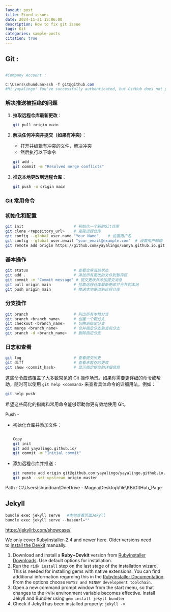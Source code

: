 ```yaml
---
layout: post
title: Fixed issues
date: 2024-11-21 15:06:00
description: How to fix git issue
tags: Git
categories: sample-posts
citation: true
---
```

## Git :

```powershell

#Company Account : 

C:\Users\shunduan>ssh -T git@github.com
#Hi yayalingo! You've successfully authenticated, but GitHub does not provide shell access.

```

### 解决推送被拒绝的问题

1. **拉取远程仓库最新更改**：
    
    ```bash
    git pull origin main
    
    ```
    
2. **解决任何冲突并提交（如果有冲突）**：
    - 打开并编辑有冲突的文件，解决冲突
    - 然后执行以下命令
    
    ```bash
    git add .
    git commit -m "Resolved merge conflicts"
    
    ```
    
3. **推送本地更改到远程仓库**：
    
    ```bash
    git push -u origin main
    
    ```
    

### Git 常用命令

### 初始化和配置

```bash
git init                      # 初始化一个新的Git仓库
git clone <repository_url>    # 克隆远程仓库
git config --global user.name "Your Name"    # 设置用户名
git config --global user.email "your_email@example.com"  # 设置用户邮箱
git remote add origin https://github.com/yayalingo/Sanya.github.io.git #添加远程link
```

### 基本操作

```bash
git status                    # 查看仓库当前状态
git add .                     # 添加所有更改的文件到暂存区
git commit -m "Commit message" # 提交更改并添加提交消息
git pull origin main          # 拉取远程仓库最新更改并合并到本地
git push origin main          # 推送本地更改到远程仓库

```

### 分支操作

```bash
git branch                    # 列出所有本地分支
git branch <branch_name>      # 创建一个新分支
git checkout <branch_name>    # 切换到指定分支
git merge <branch_name>       # 合并指定分支到当前分支
git branch -d <branch_name>   # 删除指定分支

```

### 日志和查看

```bash
git log                       # 查看提交历史
git diff                      # 查看未暂存的更改
git show <commit_hash>        # 显示指定提交的详细信息

```

这些命令应该覆盖了大多数常见的 Git 操作场景。如果你需要更详细的命令或帮助，随时可以使用 `git help <command>` 来查看具体命令的详细用法。例如：

```bash
git help push

```

希望这些简化的指南和常用命令能够帮助你更有效地使用 Git。

Push -

- 初始化仓库并添加文件：
    
    ```bash
    
    Copy
    git init
    git add yayalingo.github.io/
    git commit -m "Initial commit"
    
    ```
    
- 添加远程仓库并推送：
    
    ```bash
    git remote add origin git@github.com:yayalingo/yayalingo.github.io.git
    git push --set-upstream origin master
    
    ```
    

Path : C:\Users\shunduan\OneDrive - Magna\Desktop\file\KB\GItHub_Page

## Jekyll

```powershell
bundle exec jekyll serve   #本地查看页面Jekyll
bundle exec jekyll serve --baseurl=""
```

https://jekyllrb.com/showcase/

We only cover RubyInstaller-2.4 and newer here. Older versions need to [install the Devkit](https://github.com/oneclick/rubyinstaller/wiki/Development-Kit) manually.

1. Download and install a **Ruby+Devkit** version from [RubyInstaller Downloads](https://rubyinstaller.org/downloads/). Use default options for installation.
2. Run the `ridk install` step on the last stage of the installation wizard. This is needed for installing gems with native extensions. You can find additional information regarding this in the [RubyInstaller Documentation](https://github.com/oneclick/rubyinstaller2#using-the-installer-on-a-target-system). From the options choose `MSYS2 and MINGW development toolchain`.
3. Open a new command prompt window from the start menu, so that changes to the `PATH` environment variable becomes effective. Install Jekyll and Bundler using `gem install jekyll bundler`
4. Check if Jekyll has been installed properly: `jekyll -v`